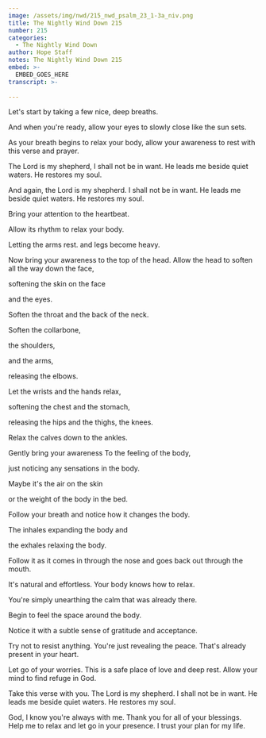 ```yaml
---
image: /assets/img/nwd/215_nwd_psalm_23_1-3a_niv.png
title: The Nightly Wind Down 215
number: 215
categories:
  - The Nightly Wind Down
author: Hope Staff
notes: The Nightly Wind Down 215
embed: >-
  EMBED_GOES_HERE
transcript: >-
  
---
```

Let's start by taking a few nice, deep breaths.

And when you're ready, allow your eyes to slowly close like the sun sets.

As your breath begins to relax your body, allow your awareness to rest with this verse and prayer.

The Lord is my shepherd, I shall not be in want. He leads me beside quiet waters. He restores my soul.

And again, the Lord is my shepherd. I shall not be in want. He leads me beside quiet waters. He restores my soul.

Bring your attention to the heartbeat.

Allow its rhythm to relax your body.

Letting the arms rest. and legs become heavy.

Now bring your awareness to the top of the head. Allow the head to soften all the way down the face,

softening the skin on the face

and the eyes.

Soften the throat and the back of the neck.

Soften the collarbone,

the shoulders,

and the arms,

releasing the elbows.

Let the wrists and the hands relax,

softening the chest and the stomach,

releasing the hips and the thighs, the knees.

Relax the calves down to the ankles.

Gently bring your awareness To the feeling of the body,

just noticing any sensations in the body.

Maybe it's the air on the skin

or the weight of the body in the bed.

Follow your breath and notice how it changes the body.

The inhales expanding the body and

the exhales relaxing the body.

Follow it as it comes in through the nose and goes back out through the mouth.

It's natural and effortless. Your body knows how to relax.

You're simply unearthing the calm that was already there.

Begin to feel the space around the body.

Notice it with a subtle sense of gratitude and acceptance.

Try not to resist anything. You're just revealing the peace. That's already present in your heart.

Let go of your worries. This is a safe place of love and deep rest. Allow your mind to find refuge in God.

Take this verse with you. The Lord is my shepherd. I shall not be in want. He leads me beside quiet waters. He restores my soul.

God, I know you're always with me. Thank you for all of your blessings. Help me to relax and let go in your presence. I trust your plan for my life.

